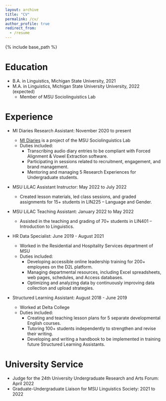 ```yaml
---
layout: archive
title: "CV"
permalink: /cv/
author_profile: true
redirect_from:
  - /resume
---
```


{% include base_path %}

Education
======
* B.A. in Linguistics, Michigan State University, 2021
* M.A. in Linguistics, Michigan State University University, 2022 (expected)
  * Member of MSU Sociolinguistics Lab

Experience
======

* MI Diaries Research Assistant: November 2020 to present
  * [MI Diaries](http://www.mi-diaries.org) is a project of the MSU Sociolinguistics Lab
  * Duties included:
    * Transcribing audio diary entries to be compliant with Forced Alignment & Vowel Extraction software.
    * Participating in sessions related to recruitment, engagement, and brand management.
    * Mentoring and managing 5 Research Experiences for Undergraduate students.

* MSU LiLAC Assistant Instructor: May 2022 to July 2022
  * Created lesson materials, led class sessions, and graded assignments for 15+ students in LIN225 – Language and Gender.

* MSU LiLAC Teaching Assistant: January 2022 to May 2022
  * Assisted in the teaching and grading of 70+ students in LIN401 – Introduction to Linguistics. 

* HR Data Specialist: June 2019 - August 2021
  * Worked in the Residential and Hospitality Services department of MSU
  * Duties included:
     * Developing accessible online leadership training for 200+ employees on the D2L platform.
     * Managing departmental resources, including Excel spreadsheets, web pages, schedules, and Access databases.
     * Optimizing and analyzing data by continuously improving data collection and upload strategies.
    
* Structured Learning Assistant: August 2018 - June 2019
  * Worked at Delta College
  * Duties included: 
     * Creating and teaching lesson plans for 5 separate developmental English courses.
     * Tutoring 100+ students independently to strengthen and revise their writing.
     * Developing and writing a handbook to be implemented in training future Structured Learning Assistants.

University Service
======

* Judge for the 24th University Undergraduate Research and Arts Forum: April 2022
* Graduate-Undergraduate Liaison for MSU Linguistics Society: 2021 to 2022
